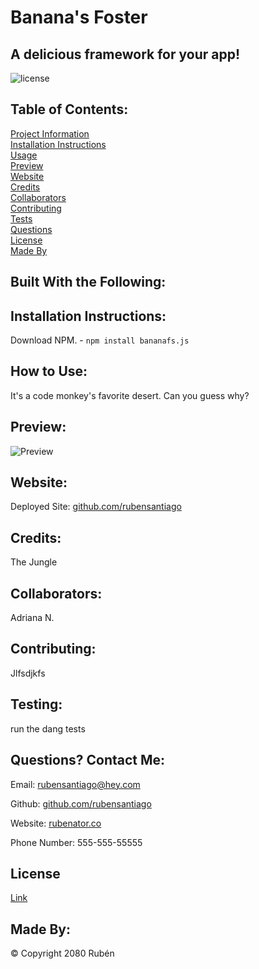 
# Banana's Foster
## A delicious framework for your app!
    
![license](https://img.shields.io/badge/license-GitHub-brightgreen)
## Table of Contents:
[Project Information](#banana's-foster)<br />[Installation Instructions](#installation-instructions)<br />[Usage](#how-to-use)<br />[Preview](#preview)<br />[Website](#website)<br />[Credits](#credits)<br />[Collaborators](#collaborators)<br />[Contributing](#contributing)<br />[Tests](#testsing)<br />[Questions](#questions)<br />[License](#license)<br />[Made By](#made-by)

## Built With the Following:

## Installation Instructions:
Download NPM. - `npm install bananafs.js`
## How to Use:
It's a code monkey's favorite desert. Can you guess why?
    
## Preview:
![Preview](https://www.rd.com/wp-content/uploads/2017/12/01_astronaut_Yes-Outer-Space-Has-a-Smell%E2%80%94Here%E2%80%99s-What-It-Smells-Like_241509286_Andrey-Armyagov.jpg?resize=768,512)
    
## Website:
Deployed Site: [github.com/rubensantiago](#github.com/rubensantiago)
## Credits:
The Jungle
## Collaborators:
Adriana N.
## Contributing:
Jlfsdjkfs
## Testing:
run the dang tests

## Questions? Contact Me:
Email: [rubensantiago@hey.com](rubensantiago@hey.com)

Github: [github.com/rubensantiago](github.com/rubensantiago)

Website: [rubenator.co](rubenator.co)

Phone Number: 555-555-55555


## License
[Link](https://img.shields.io/badge/license-GitHub-brightgreen)
## Made By:
© Copyright 2080 Rubén

